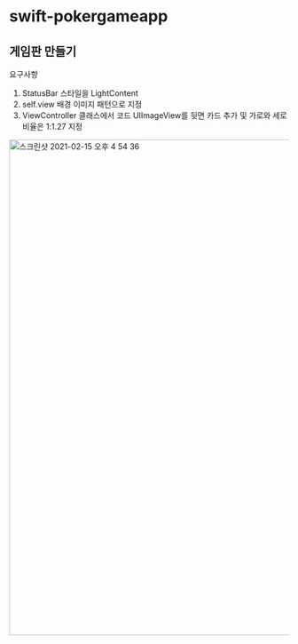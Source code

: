 # swift-pokergameapp
## 게임판 만들기

요구사항  

1. StatusBar 스타일을 LightContent
2.  self.view 배경 이미지 패턴으로 지정
3. ViewController 클래스에서 코드 UIImageView를 뒷면 카드 추가 및 가로와 세로 비율은 1:1.27 지정

<img width="893" alt="스크린샷 2021-02-15 오후 4 54 36" src="https://user-images.githubusercontent.com/33626693/107919386-90d80180-6fae-11eb-9e24-e1eb45762021.png">



